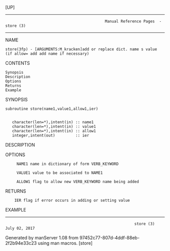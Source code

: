 [UP]

-----------------------------------------------------------------------------------------------------------------------------------
                                                Manual Reference Pages  - store (3)
-----------------------------------------------------------------------------------------------------------------------------------
                                                                 
NAME

    store(3fp) - [ARGUMENTS:M_kracken]add or replace dict. name s value (if allow= add add name if necessary)

CONTENTS

    Synopsis
    Description
    Options
    Returns
    Example

SYNOPSIS

    subroutine store(name1,value1,allow1,ier)


       character(len=*),intent(in) :: name1
       character(len=*),intent(in) :: value1
       character(len=*),intent(in) :: allow1
       integer,intent(out)         :: ier



DESCRIPTION

OPTIONS

         NAME1 name in dictionary of form VERB_KEYWORD

         VALUE1 value to be associated to NAME1

         ALLOW1 flag to allow new VERB_KEYWORD name being added

RETURNS

        IER flag if error occurs in adding or setting value

EXAMPLE

-----------------------------------------------------------------------------------------------------------------------------------

                                                             store (3)                                                July 02, 2017

Generated by manServer 1.08 from 97452c77-807d-4ddf-88eb-2f2b94e33c23 using man macros.
                                                              [store]
